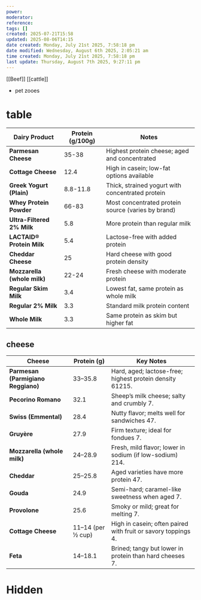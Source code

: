```yaml
---
power: 
moderator: 
reference: 
tags: []
created: 2025-07-21T15:58
updated: 2025-08-06T14:15
date created: Monday, July 21st 2025, 7:58:18 pm
date modified: Wednesday, August 6th 2025, 2:05:21 am
time created: Monday, July 21st 2025, 7:58:18 pm
last update: Thursday, August 7th 2025, 9:27:11 pm
---
```

[[Beef]]
[[cattle]]
- pet zooes


# table

| **Dairy Product**           | **Protein (g/100g)** | **Notes**                                          |
| --------------------------- | -------------------- | -------------------------------------------------- |
| **Parmesan Cheese**         | 35-38                | Highest protein cheese; aged and concentrated      |
| **Cottage Cheese**          | 12.4                 | High in casein; low-fat options available          |
| **Greek Yogurt (Plain)**    | 8.8-11.8             | Thick, strained yogurt with concentrated protein   |
| **Whey Protein Powder**     | 66-83                | Most concentrated protein source (varies by brand) |
| **Ultra-Filtered 2% Milk**  | 5.8                  | More protein than regular milk                     |
| **LACTAID® Protein Milk**   | 5.4                  | Lactose-free with added protein                    |
| **Cheddar Cheese**          | 25                   | Hard cheese with good protein density              |
| **Mozzarella (whole milk)** | 22-24                | Fresh cheese with moderate protein                 |
| **Regular Skim Milk**       | 3.4                  | Lowest fat, same protein as whole milk             |
| **Regular 2% Milk**         | 3.3                  | Standard milk protein content                      |
| **Whole Milk**              | 3.3                  | Same protein as skim but higher fat                |

## cheese

| **Cheese**                         | **Protein (g)**   | **Key Notes**                                                 |
| ---------------------------------- | ----------------- | ------------------------------------------------------------- |
| **Parmesan (Parmigiano Reggiano)** | 33–35.8           | Hard, aged; lactose-free; highest protein density 61215.      |
| **Pecorino Romano**                | 32.1              | Sheep’s milk cheese; salty and crumbly 7.                     |
| **Swiss (Emmental)**               | 28.4              | Nutty flavor; melts well for sandwiches 47.                   |
| **Gruyère**                        | 27.9              | Firm texture; ideal for fondues 7.                            |
| **Mozzarella (whole milk)**        | 24–28.9           | Fresh, mild flavor; lower in sodium (if low-sodium) 214.      |
| **Cheddar**                        | 25–25.8           | Aged varieties have more protein 47.                          |
| **Gouda**                          | 24.9              | Semi-hard; caramel-like sweetness when aged 7.                |
| **Provolone**                      | 25.6              | Smoky or mild; great for melting 7.                           |
| **Cottage Cheese**                 | 11–14 (per ½ cup) | High in casein; often paired with fruit or savory toppings 4. |
| **Feta**                           | 14–18.1           | Brined; tangy but lower in protein than hard cheeses 7.       |


# Hidden
